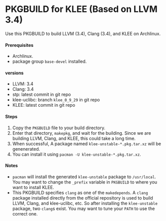 PKGBUILD for KLEE (Based on LLVM 3.4)
=====================================

Use this PKGBUILD to build LLVM (3.4), Clang (3.4), and KLEE on Archlinux.

#### Prerequisites

* Archlinux.
* package group `base-devel` installed.

#### versions

* LLVM: 3.4
* Clang: 3.4
* stp: latest commit in git repo
* klee-uclibc: branch `klee_0_9_29` in git repo
* KLEE: latest commit in git repo

#### Steps

1. Copy the `PKGBUILD` file to your build directory.
3. Enter that directory, `makepkg`, and wait for the building. Since we are building LLVM,
   Clang, and KLEE, this could take a long time.
4. When successful, A package named `klee-unstable-*.pkg.tar.xz` will be genenerated.
5. You can install it using `pacman -U klee-unstable-*.pkg.tar.xz`.

#### Notes

* `pacman` will install the generated `klee-unstable` package to `/usr/local`. You may
  want to change the `_prefix` variable in `PKGBUILD` to where you want to install KLEE.
* This PKGBUILD specifies `clang` as one of the `makedepends`. A `clang` package installed
  directly from the official repository is used to build LLVM, Clang, and klee-uclibc,
  etc. So after installing the `klee-unstable` package, two `clang`s exist. You may want
  to tune your `PATH` to use the correct one.
